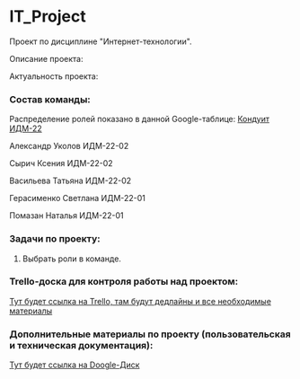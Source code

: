 # IT_Project
Проект по дисциплине "Интернет-технологии".

Описание проекта:


Актуальность проекта:


### Состав команды:

Распределение ролей показано в данной Google-таблице:
[Кондуит ИДМ-22](https://docs.google.com/spreadsheets/d/1ypxgDUpNsaAK5PH90dTfGKdtDnWaeEDWfupEbDokN6A/edit?usp=sharing)

Александр Уколов ИДМ-22-02

Сырич Ксения ИДМ-22-02

Васильева Татьяна ИДМ-22-02

Герасименко Светлана ИДМ-22-01

Помазан Наталья ИДМ-22-01


### Задачи по проекту:
1. Выбрать роли в команде.

### Trello-доска для контроля работы над проектом: 
[Тут будет ссылка на Trello, там будут дедлайны и все необходимые материалы](https://github.com/kxenki/IT_Project)

### Дополнительные материалы по проекту (пользовательская и техническая документация):
[Тут будет ссылка на Doogle-Диск](https://github.com/kxenki/IT_Project)

